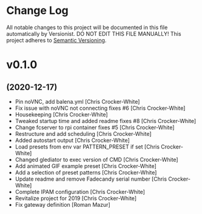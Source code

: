 # Change Log

All notable changes to this project will be documented in this file
automatically by Versionist. DO NOT EDIT THIS FILE MANUALLY!
This project adheres to [Semantic Versioning](http://semver.org/).

# v0.1.0
## (2020-12-17)

* Pin noVNC, add balena.yml [Chris Crocker-White]
* Fix issue with noVNC not connecting fixes #6 [Chris Crocker-White]
* Housekeeping [Chris Crocker-White]
* Tweaked startup time and added readme fixes #8 [Chris Crocker-White]
* Change fcserver to rpi container fixes #5 [Chris Crocker-White]
* Restructure and add scheduling [Chris Crocker-White]
* Added autostart output [Chris Crocker-White]
* Load presets from env var PATTERN_PRESET if set [Chris Crocker-White]
* Changed glediator to exec version of CMD [Chris Crocker-White]
* Add animated GIF example preset [Chris Crocker-White]
* Add a selection of preset patterns [Chris Crocker-White]
* Update readme and remove Fadecandy serial number [Chris Crocker-White]
* Complete IPAM configuration [Chris Crocker-White]
* Revitalize project for 2019 [Chris Crocker-White]
* Fix gateway definition [Roman Mazur]
